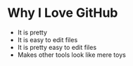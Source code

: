 # Why I Love GitHub

* It is pretty
* It is easy to edit files
* It is pretty easy to edit files
* Makes other tools look like mere toys